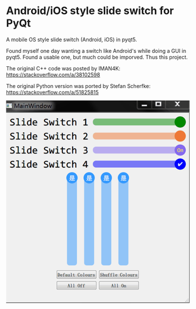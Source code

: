# Android/iOS style slide switch for PyQt
A mobile OS style slide switch (Android, iOS) in pyqt5.

Found myself one day wanting a switch like Android's while doing a GUI in pyqt5. Found a usable one, but much could be imporved. Thus this project.

The original C++ code was posted by IMAN4K:
https://stackoverflow.com/a/38102598

The original Python version was ported by Stefan Scherfke:
https://stackoverflow.com/a/51825815

<!-- <img src="./record01.gif" alt="Screen record"> -->
<img src="./record01.gif" alt="Screen record" width="500">

<!-- ![Screen record](./record01.gif) -->
